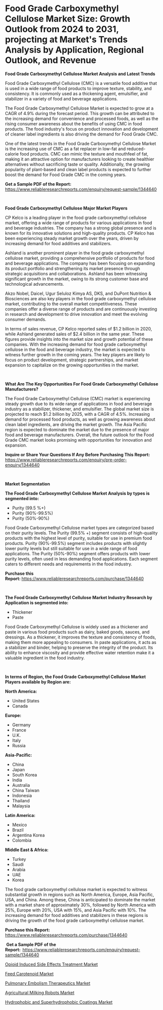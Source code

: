 <p><h1>Food Grade Carboxymethyl Cellulose Market Size: Growth Outlook from 2024 to 2031, projecting at Market's Trends Analysis by Application, Regional Outlook, and Revenue</h1></p><p><strong>Food Grade Carboxymethyl Cellulose Market Analysis and Latest Trends</strong></p>
<p><p>Food Grade Carboxymethyl Cellulose (CMC) is a versatile food additive that is used in a wide range of food products to improve texture, stability, and consistency. It is commonly used as a thickening agent, emulsifier, and stabilizer in a variety of food and beverage applications.</p><p>The Food Grade Carboxymethyl Cellulose Market is expected to grow at a CAGR of 4.9% during the forecast period. This growth can be attributed to the increasing demand for convenience and processed foods, as well as the rising consumer awareness about the benefits of using CMC in food products. The food industry's focus on product innovation and development of cleaner label ingredients is also driving the demand for Food Grade CMC.</p><p>One of the latest trends in the Food Grade Carboxymethyl Cellulose Market is the increasing use of CMC as a fat replacer in low-fat and reduced-calorie food products. CMC can mimic the texture and mouthfeel of fat, making it an attractive option for manufacturers looking to create healthier alternatives without sacrificing taste or quality. Additionally, the growing popularity of plant-based and clean label products is expected to further boost the demand for Food Grade CMC in the coming years.</p></p>
<p><strong>Get a Sample PDF of the Report:&nbsp;</strong> <a href="https://www.reliableresearchreports.com/enquiry/request-sample/1344640">https://www.reliableresearchreports.com/enquiry/request-sample/1344640</a></p>
<p>&nbsp;</p>
<p><strong>Food Grade Carboxymethyl Cellulose Major Market Players</strong></p>
<p><p>CP Kelco is a leading player in the food grade carboxymethyl cellulose market, offering a wide range of products for various applications in food and beverage industries. The company has a strong global presence and is known for its innovative solutions and high-quality products. CP Kelco has been experiencing steady market growth over the years, driven by increasing demand for food additives and stabilizers.</p><p>Ashland is another prominent player in the food grade carboxymethyl cellulose market, providing a comprehensive portfolio of products for food and beverage applications. The company has been focusing on expanding its product portfolio and strengthening its market presence through strategic acquisitions and collaborations. Ashland has been witnessing significant growth in the market, owing to its strong customer base and technological advancements.</p><p>Akzo Nobel, Daicel, Ugur Seluloz Kimya AS, DKS, and DuPont Nutrition & Biosciences are also key players in the food grade carboxymethyl cellulose market, contributing to the overall market competitiveness. These companies offer a diverse range of products and are continuously investing in research and development to drive innovation and meet the evolving consumer demands.</p><p>In terms of sales revenue, CP Kelco reported sales of $1.2 billion in 2020, while Ashland generated sales of $2.4 billion in the same year. These figures provide insights into the market size and growth potential of these companies. With the increasing demand for food grade carboxymethyl cellulose in the food and beverage industry, the market is expected to witness further growth in the coming years. The key players are likely to focus on product development, strategic partnerships, and market expansion to capitalize on the growing opportunities in the market.</p></p>
<p>&nbsp;</p>
<p><strong>What Are The Key Opportunities For Food Grade Carboxymethyl Cellulose Manufacturers?</strong></p>
<p><p>The Food Grade Carboxymethyl Cellulose (CMC) market is experiencing steady growth due to its wide range of applications in food and beverage industry as a stabilizer, thickener, and emulsifier. The global market size is projected to reach $1.2 billion by 2025, with a CAGR of 4.5%. Increasing demand for processed food products, as well as growing awareness about clean label ingredients, are driving the market growth. The Asia Pacific region is expected to dominate the market due to the presence of major food and beverage manufacturers. Overall, the future outlook for the Food Grade CMC market looks promising with opportunities for innovation and expansion.</p></p>
<p><strong>Inquire or Share Your Questions If Any Before Purchasing This Report:</strong> <a href="https://www.reliableresearchreports.com/enquiry/pre-order-enquiry/1344640">https://www.reliableresearchreports.com/enquiry/pre-order-enquiry/1344640</a></p>
<p>&nbsp;</p>
<p><strong>Market Segmentation</strong></p>
<p><strong>The Food Grade Carboxymethyl Cellulose Market Analysis by types is segmented into:</strong></p>
<p><ul><li>Purity (99.5 %+)</li><li>Purity (90%-99.5%)</li><li>Purity (50%-90%)</li></ul></p>
<p><p>Food Grade Carboxymethyl Cellulose market types are categorized based on their purity levels. The Purity (99.5% +) segment consists of high-quality products with the highest level of purity, suitable for use in premium food products. Purity (90%-99.5%) segment includes products with slightly lower purity levels but still suitable for use in a wide range of food applications. The Purity (50%-90%) segment offers products with lower purity levels, often used in less demanding food applications. Each segment caters to different needs and requirements in the food industry.</p></p>
<p><strong>Purchase this Report:&nbsp;</strong><a href="https://www.reliableresearchreports.com/purchase/1344640">https://www.reliableresearchreports.com/purchase/1344640</a></p>
<p>&nbsp;</p>
<p><strong>The Food Grade Carboxymethyl Cellulose Market Industry Research by Application is segmented into:</strong></p>
<p><ul><li>Thickener</li><li>Paste</li></ul></p>
<p><p>Food Grade Carboxymethyl Cellulose is widely used as a thickener and paste in various food products such as dairy, baked goods, sauces, and dressings. As a thickener, it improves the texture and consistency of foods, making them more appealing to consumers. In paste applications, it acts as a stabilizer and binder, helping to preserve the integrity of the product. Its ability to enhance viscosity and provide effective water retention make it a valuable ingredient in the food industry.</p></p>
<p>&nbsp;</p>
<p><strong>In terms of Region, the Food Grade Carboxymethyl Cellulose Market Players available by Region are:</strong></p>
<p>
    <p> <strong> North America: </strong>
        <ul>
            <li>United States</li>
            <li>Canada</li>
        </ul>
        </p> 
    <p> <strong> Europe: </strong>
        <ul>
            <li>Germany</li>
            <li>France</li>
            <li>U.K.</li>
            <li>Italy</li>
            <li>Russia</li>
        </ul>
        </p> 
    <p> <strong> Asia-Pacific: </strong>
        <ul>
            <li>China</li>
            <li>Japan</li>
            <li>South Korea</li>
            <li>India</li>
            <li>Australia</li>
            <li>China Taiwan</li>
            <li>Indonesia</li>
            <li>Thailand</li>
            <li>Malaysia</li>
        </ul>
        </p> 
    <p> <strong> Latin America: </strong>
        <ul>
            <li>Mexico</li>
            <li>Brazil</li>
            <li>Argentina Korea</li>
            <li>Colombia</li>
        </ul>
        </p> 
    <p> <strong> Middle East & Africa: </strong>
        <ul>
            <li>Turkey</li>
            <li>Saudi</li>
            <li>Arabia</li>
            <li>UAE</li>
            <li>Korea</li>
        </ul>
    </p>
    </p>
<p><p>The food grade carboxymethyl cellulose market is expected to witness substantial growth in regions such as North America, Europe, Asia Pacific, USA, and China. Among these, China is anticipated to dominate the market with a market share of approximately 30%, followed by North America with 25%, Europe with 20%, USA with 15%, and Asia Pacific with 10%. The increasing demand for food additives and stabilizers in these regions is driving the growth of the food grade carboxymethyl cellulose market.</p></p>
<p><strong>Purchase this Report: </strong><a href="https://www.reliableresearchreports.com/purchase/1344640">https://www.reliableresearchreports.com/purchase/1344640</a></p>
<p>&nbsp;<strong>Get a Sample PDF of the Report:&nbsp;&nbsp;</strong><a href="https://www.reliableresearchreports.com/enquiry/request-sample/1344640">https://www.reliableresearchreports.com/enquiry/request-sample/1344640</a></p>
<p><strong></strong></p>
<p><p><a href="https://github.com/redneck06/Market-Research-Report-List-2/blob/main/opioid-induced-side-effects-treatment-market.md">Opioid Induced Side Effects Treatment Market</a></p><p><a href="https://github.com/nicoletavirag/Market-Research-Report-List-2/blob/main/feed-carotenoid-market.md">Feed Carotenoid Market</a></p><p><a href="https://github.com/peachesmcdowel1/Market-Research-Report-List-1/blob/main/pulmonary-embolism-therapeutics-market.md">Pulmonary Embolism Therapeutics Market</a></p><p><a href="https://github.com/mauripalmi/Market-Research-Report-List-2/blob/main/agricultural-milking-robots-market.md">Agricultural Milking Robots Market</a></p><p><a href="https://github.com/gulaimolin/Market-Research-Report-List-3/blob/main/hydrophobic-and-superhydrophobic-coatings-market.md">Hydrophobic and Superhydrophobic Coatings Market</a></p></p>